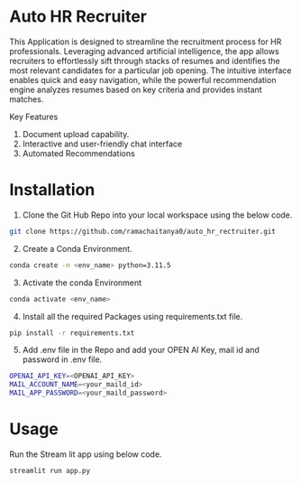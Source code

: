 # Auto HR Recruiter

 This Application is designed to streamline the recruitment process for HR professionals.
 Leveraging advanced artificial intelligence, the app allows recruiters to effortlessly 
 sift through stacks of resumes and identifies the most relevant candidates for a particular
 job opening. The intuitive interface enables quick and easy navigation, while the powerful 
 recommendation engine analyzes resumes based on key criteria and provides instant matches.

Key Features
1. Document upload capability.
2. Interactive and user-friendly chat interface
3. Automated Recommendations

# Installation

1. Clone the Git Hub Repo into your local workspace using the below code.
```sh
git clone https://github.com/ramachaitanya0/auto_hr_rectruiter.git 
```

2. Create a Conda Environment.
```sh
conda create -n <env_name> python=3.11.5
```

3. Activate the conda Environment
```sh
conda activate <env_name> 
```

4. Install all the required Packages using requirements.txt file.
```sh
pip install -r requirements.txt
```
5. Add .env file in the Repo and add your OPEN AI Key, mail id and password in .env file.

```sh
OPENAI_API_KEY=<OPENAI_API_KEY>
MAIL_ACCOUNT_NAME=<your_maild_id>
MAIL_APP_PASSWORD=<your_maild_password>
```

# Usage

Run the Stream lit app using below code.
```sh
streamlit run app.py
```



